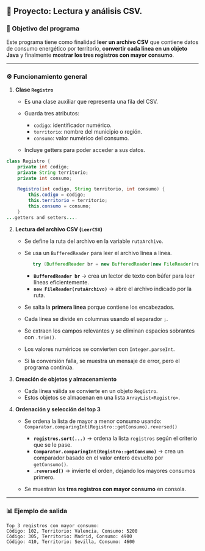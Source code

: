 

## 🧾 Proyecto: Lectura y análisis CSV.

### 🎯 Objetivo del programa

Este programa tiene como finalidad **leer un archivo CSV** que contiene datos de consumo energético por territorio, **convertir cada línea en un objeto Java** y finalmente **mostrar los tres registros con mayor consumo**.

---

### ⚙️ Funcionamiento general

1. **Clase `Registro`**

   * Es una clase auxiliar que representa una fila del CSV.
   * Guarda tres atributos:

     * `codigo`: identificador numérico.
     * `territorio`: nombre del municipio o región.
     * `consumo`: valor numérico del consumo.
   * Incluye getters para poder acceder a sus datos.

```java
class Registro {
    private int codigo;
    private String territorio;
    private int consumo;

    Registro(int codigo, String territorio, int consumo) {
        this.codigo = codigo;
        this.territorio = territorio;
        this.consumo = consumo;
    }
...getters and setters....
```
2. **Lectura del archivo CSV (`LeerCSV`)**

   * Se define la ruta del archivo en la variable `rutaArchivo`.
   * Se usa un `BufferedReader` para leer el archivo línea a línea.
     ```java
        try (BufferedReader br = new BufferedReader(new FileReader(rutaArchivo))) {
     ```
      * **`BufferedReader br`** → crea un lector de texto con búfer para leer líneas eficientemente.
      * **`new FileReader(rutaArchivo)`** → abre el archivo indicado por la ruta.

   * Se salta la **primera línea** porque contiene los encabezados.
   * Cada línea se divide en columnas usando el separador `;`.
   * Se extraen los campos relevantes y se eliminan espacios sobrantes con `.trim()`.
   * Los valores numéricos se convierten con `Integer.parseInt`.
   * Si la conversión falla, se muestra un mensaje de error, pero el programa continúa.

3. **Creación de objetos y almacenamiento**

   * Cada línea válida se convierte en un objeto `Registro`.
   * Estos objetos se almacenan en una lista `ArrayList<Registro>`.

4. **Ordenación y selección del top 3**

   * Se ordena la lista de mayor a menor consumo usando:
     `Comparator.comparingInt(Registro::getConsumo).reversed()`

     * **`registros.sort(...)`** → ordena la lista `registros` según el criterio que se le pase.
     * **`Comparator.comparingInt(Registro::getConsumo)`** → crea un comparador basado en el valor entero devuelto por `getConsumo()`.
     * **`.reversed()`** → invierte el orden, dejando los mayores consumos primero.
   * Se muestran los **tres registros con mayor consumo** en consola.

---

### 📊 Ejemplo de salida

```
Top 3 registros con mayor consumo:
Código: 102, Territorio: Valencia, Consumo: 5200
Código: 305, Territorio: Madrid, Consumo: 4900
Código: 410, Territorio: Sevilla, Consumo: 4600
```

